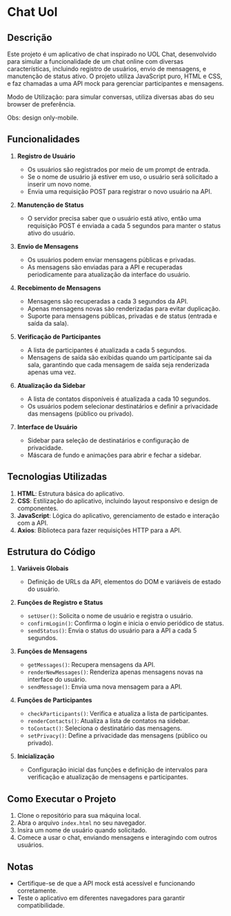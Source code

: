 # Chat Uol

## Descrição

Este projeto é um aplicativo de chat inspirado no UOL Chat, desenvolvido para simular a funcionalidade de um chat online com diversas características, incluindo registro de usuários, envio de mensagens, e manutenção de status ativo. O projeto utiliza JavaScript puro, HTML e CSS, e faz chamadas a uma API mock para gerenciar participantes e mensagens.

Modo de Utilização: para simular conversas, utiliza diversas abas do seu browser de preferência.

Obs: design only-mobile.

## Funcionalidades

1. **Registro de Usuário**

   - Os usuários são registrados por meio de um prompt de entrada.
   - Se o nome de usuário já estiver em uso, o usuário será solicitado a inserir um novo nome.
   - Envia uma requisição POST para registrar o novo usuário na API.

2. **Manutenção de Status**

   - O servidor precisa saber que o usuário está ativo, então uma requisição POST é enviada a cada 5 segundos para manter o status ativo do usuário.

3. **Envio de Mensagens**

   - Os usuários podem enviar mensagens públicas e privadas.
   - As mensagens são enviadas para a API e recuperadas periodicamente para atualização da interface do usuário.

4. **Recebimento de Mensagens**

   - Mensagens são recuperadas a cada 3 segundos da API.
   - Apenas mensagens novas são renderizadas para evitar duplicação.
   - Suporte para mensagens públicas, privadas e de status (entrada e saída da sala).

5. **Verificação de Participantes**

   - A lista de participantes é atualizada a cada 5 segundos.
   - Mensagens de saída são exibidas quando um participante sai da sala, garantindo que cada mensagem de saída seja renderizada apenas uma vez.

6. **Atualização da Sidebar**

   - A lista de contatos disponíveis é atualizada a cada 10 segundos.
   - Os usuários podem selecionar destinatários e definir a privacidade das mensagens (público ou privado).

7. **Interface de Usuário**
   - Sidebar para seleção de destinatários e configuração de privacidade.
   - Máscara de fundo e animações para abrir e fechar a sidebar.

## Tecnologias Utilizadas

1. **HTML**: Estrutura básica do aplicativo.
2. **CSS**: Estilização do aplicativo, incluindo layout responsivo e design de componentes.
3. **JavaScript**: Lógica do aplicativo, gerenciamento de estado e interação com a API.
4. **Axios**: Biblioteca para fazer requisições HTTP para a API.

## Estrutura do Código

1. **Variáveis Globais**

   - Definição de URLs da API, elementos do DOM e variáveis de estado do usuário.

2. **Funções de Registro e Status**

   - `setUser()`: Solicita o nome de usuário e registra o usuário.
   - `confirmLogin()`: Confirma o login e inicia o envio periódico de status.
   - `sendStatus()`: Envia o status do usuário para a API a cada 5 segundos.

3. **Funções de Mensagens**

   - `getMessages()`: Recupera mensagens da API.
   - `renderNewMessages()`: Renderiza apenas mensagens novas na interface do usuário.
   - `sendMessage()`: Envia uma nova mensagem para a API.

4. **Funções de Participantes**

   - `checkParticipants()`: Verifica e atualiza a lista de participantes.
   - `renderContacts()`: Atualiza a lista de contatos na sidebar.
   - `toContact()`: Seleciona o destinatário das mensagens.
   - `setPrivacy()`: Define a privacidade das mensagens (público ou privado).

5. **Inicialização**
   - Configuração inicial das funções e definição de intervalos para verificação e atualização de mensagens e participantes.

## Como Executar o Projeto

1. Clone o repositório para sua máquina local.
2. Abra o arquivo `index.html` no seu navegador.
3. Insira um nome de usuário quando solicitado.
4. Comece a usar o chat, enviando mensagens e interagindo com outros usuários.

## Notas

- Certifique-se de que a API mock está acessível e funcionando corretamente.
- Teste o aplicativo em diferentes navegadores para garantir compatibilidade.
